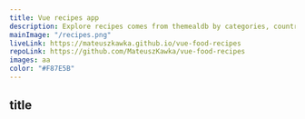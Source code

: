 ```yaml
---
title: Vue recipes app
description: Explore recipes comes from themealdb by categories, country or just got the random one. Easy instructions and shopping list with export feature.
mainImage: "/recipes.png"
liveLink: https://mateuszkawka.github.io/vue-food-recipes
repoLink: https://github.com/MateuszKawka/vue-food-recipes
images: aa
color: "#F87E5B"
---
```



## title